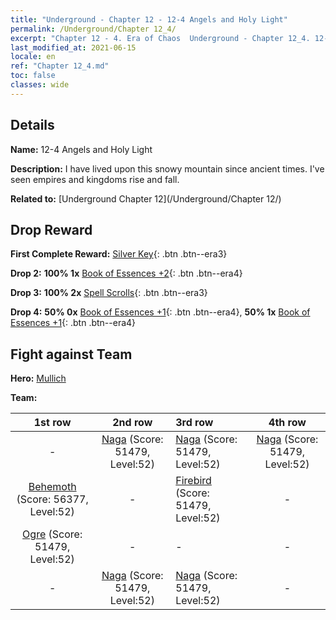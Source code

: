 ```yaml
---
title: "Underground - Chapter 12 - 12-4 Angels and Holy Light"
permalink: /Underground/Chapter 12_4/
excerpt: "Chapter 12 - 4. Era of Chaos  Underground - Chapter 12_4. 12-4 Angels and Holy Light"
last_modified_at: 2021-06-15
locale: en
ref: "Chapter 12_4.md"
toc: false
classes: wide
---
```


## Details

 **Name:** 12-4 Angels and Holy Light

 **Description:** I have lived upon this snowy mountain since ancient times. I've seen empires and kingdoms rise and fall.

 **Related to:** [Underground Chapter 12](/Underground/Chapter 12/)

## Drop Reward

 **First Complete Reward:** [Silver Key](/Items/con_693/){: .btn .btn--era3}

 **Drop 2:** **100% 1x** [Book of Essences +2](/Items/mat_53/){: .btn .btn--era4}

 **Drop 3:** **100% 2x** [Spell Scrolls](/Items/con_694/){: .btn .btn--era3}

 **Drop 4:** **50% 0x** [Book of Essences +1](/Items/mat_46/){: .btn .btn--era4}, **50% 1x** [Book of Essences +1](/Items/mat_46/){: .btn .btn--era4}


## Fight against Team
 **Hero:** [Mullich](/heroes/Mullich/)

 **Team:**


  | 1st row | 2nd row | 3rd row | 4th row |
  |:----:|:----:|:----|:----:|
  | - | [Naga](/units/Naga/) (Score: 51479, Level:52)  | [Naga](/units/Naga/) (Score: 51479, Level:52)  | [Naga](/units/Naga/) (Score: 51479, Level:52)  |
  | [Behemoth](/units/Behemoth/) (Score: 56377, Level:52)  | - | [Firebird](/units/Firebird/) (Score: 51479, Level:52)  | - |
  | [Ogre](/units/Ogre/) (Score: 51479, Level:52)  | - | - | - |
  | - | [Naga](/units/Naga/) (Score: 51479, Level:52)  | [Naga](/units/Naga/) (Score: 51479, Level:52)  | - |


